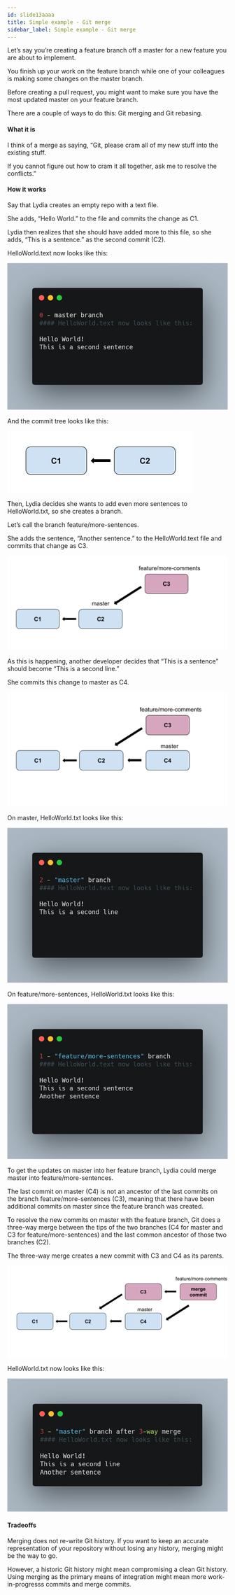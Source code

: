 ```yaml
---
id: slide13aaaa
title: Simple example - Git merge
sidebar_label: Simple example - Git merge
---
```



Let’s say you’re creating a feature branch off a master for a new feature you are about to implement.

You finish up your work on the feature branch while one of your colleagues is making some changes on the master branch.

Before creating a pull request, you might want to make sure you have the most updated master on your feature branch.

There are a couple of ways to do this: Git merging and Git rebasing.


#### What it is

I think of a merge as saying, “Git, please cram all of my new stuff into the existing stuff.

If you cannot figure out how to cram it all together, ask me to resolve the conflicts.”

#### How it works

Say that Lydia creates an empty repo with a text file.

She adds, “Hello World.” to the file and commits the change as C1.

Lydia then realizes that she should have added more to this file, so she adds, “This is a sentence.” as the second commit (C2).

HelloWorld.text now looks like this:


![xxx](https://raw.githubusercontent.com/ChickenKyiv/awesome-git-article/master/img/merge/A-00-hello.png)


And the commit tree looks like this:

![xxx](https://raw.githubusercontent.com/ChickenKyiv/awesome-git-article/master/img/merge/0-c1-c2-master-branch.png)


Then, Lydia decides she wants to add even more sentences to HelloWorld.txt, so she creates a branch.

Let’s call the branch feature/more-sentences.

She adds the sentence, “Another sentence.” to the HelloWorld.text file and commits that change as C3.


![xxx](https://raw.githubusercontent.com/ChickenKyiv/awesome-git-article/master/img/merge/1-c1-c2-c3-feature.png)

As this is happening, another developer decides that “This is a sentence” should become “This is a second line.”  

She commits this change to master as C4.




![xxx](https://raw.githubusercontent.com/ChickenKyiv/awesome-git-article/master/img/merge/2-c1-c2-c3-c4-master.png)


On master, HelloWorld.txt looks like this:


![xxx](https://raw.githubusercontent.com/ChickenKyiv/awesome-git-article/master/img/merge/A-02-hello.png)




On feature/more-sentences, HelloWorld.txt looks like this:

![xxx](https://raw.githubusercontent.com/ChickenKyiv/awesome-git-article/master/img/merge/A-01-hello.png)



To get the updates on master into her feature branch, Lydia could merge master into feature/more-sentences.

The last commit on master (C4) is not an ancestor of the last commits on the branch feature/more-sentences (C3), meaning that there have been additional commits on master since the feature branch was created.



To resolve the new commits on master with the feature branch, Git does a three-way merge between the tips of the two branches (C4 for master and C3 for feature/more-sentences) and the last common ancestor of those two branches (C2).

The three-way merge creates a new commit with C3 and C4 as its parents.

![xxx](https://raw.githubusercontent.com/ChickenKyiv/awesome-git-article/master/img/merge/3-c1-c2-c3-c4-merge-commit.png)



HelloWorld.txt now looks like this:


![xxx](https://raw.githubusercontent.com/ChickenKyiv/awesome-git-article/master/img/merge/A-03-hello.png)


#### Tradeoffs

Merging does not re-write Git history. If you want to keep an accurate representation of your repository without losing any history, merging might be the way to go.

However, a historic Git history might mean compromising a clean Git history.  Using merging as the primary means of integration might mean more work-in-progresss commits and merge commits.

